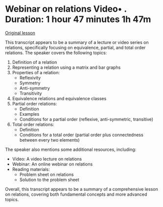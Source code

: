 # Webinar on relations Video• . Duration: 1 hour 47 minutes 1h 47m

[Original lesson](https://www.coursera.org/learn/uol-discrete-mathematics/lecture/d9Iyn/webinar-on-relations)

This transcript appears to be a summary of a lecture or video series on relations, specifically focusing on equivalence, partial, and total order relations. The speaker covers the following topics:

1. Definition of a relation
2. Representing a relation using a matrix and bar graphs
3. Properties of a relation:
	* Reflexivity
	* Symmetry
	* Anti-symmetry
	* Transitivity
4. Equivalence relations and equivalence classes
5. Partial order relations:
	* Definition
	* Examples
	* Conditions for a partial order (reflexive, anti-symmetric, transitive)
6. Total order relations:
	* Definition
	* Conditions for a total order (partial order plus connectedness between every two elements)

The speaker also mentions some additional resources, including:

* Video: A video lecture on relations
* Webinar: An online webinar on relations
* Reading materials:
	+ Problem sheet on relations
	+ Solution to the problem sheet

Overall, this transcript appears to be a summary of a comprehensive lesson on relations, covering both fundamental concepts and more advanced topics.

